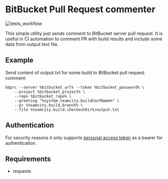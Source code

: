 # BitBucket Pull Request commenter

![tests_workflow](https://github.com/ITD27M01/bitbucket-pr-commenter/workflows/tests_workflow/badge.svg)

This simple utility just sends comment to BitBucket server pull request.
It is useful in CI automation to comment PR with build results and include
some data from output text file.

## Example
Send content of output.txt for some build to BitBucket pull request comment: 
```shell
bbprc --server %bitbucket_url% --token %bitbucket_password% \
    --project %bitbucket_project% \
    --repo %bitbucket_repo% \
    --greeting "%system.teamcity.buildConfName%" \
    --pr %teamcity.build.branch% \
    --file %teamcity.build.checkoutDir%/output.txt
```

## Authentication

For security reasons it only supports [personal access token](https://confluence.atlassian.com/bitbucketserver/personal-access-tokens-939515499.html)
as a bearer for authentication.

## Requirements

* requests
